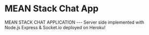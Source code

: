 # MEAN Stack Chat App

MEAN STACK CHAT APPLICATION --- Server side implemented with Node.js Express & Socket.io deployed on Heroku!
